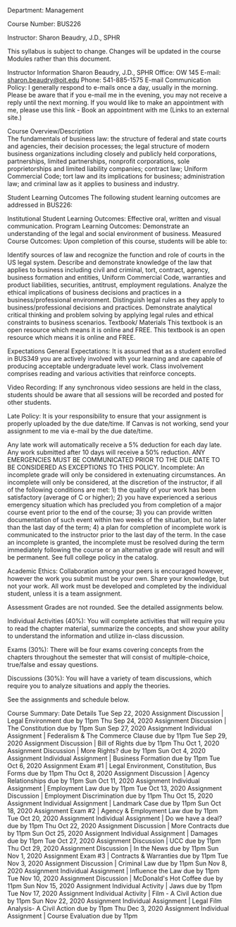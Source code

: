 Department: Management

Course Number: BUS226

Instructor: Sharon Beaudry, J.D., SPHR

This syllabus is subject to change.  Changes will be updated in the course Modules rather than this document.

Instructor Information
Sharon Beaudry, J.D., SPHR	Office: OW 145
E-mail:  sharon.beaudry@oit.edu	Phone: 541-885-1575
E-mail Communication Policy:  I generally respond to e-mails once a day, usually in the morning.   Please be aware that if you e-mail me in the evening, you may not receive a reply until the next morning.   If you would like to make an appointment with me, please use this link - Book an appointment with me (Links to an external site.)

Course Overview/Description  
The fundamentals of business law: the structure of federal and state courts and agencies, their decision processes; the legal structure of modern business organizations including closely and publicly held corporations, partnerships, limited partnerships, nonprofit corporations, sole proprietorships and limited liability companies; contract law; Uniform Commercial Code; tort law and its implications for business; administration law; and criminal law as it applies to business and industry.

Student Learning Outcomes
The following student learning outcomes are addressed in BUS226:

Institutional Student Learning Outcomes: Effective oral, written and visual communication.
Program Learning Outcomes: Demonstrate an understanding of the legal and social environment of business.
Measured Course Outcomes:
Upon completion of this course, students will be able to:

‪Identify sources of law and recognize the function and role of courts in the US legal system.
Describe and demonstrate knowledge of the law that applies to business including civil and criminal, tort, contract, agency, business formation and entities, Uniform Commercial Code, warranties and product liabilities, securities, antitrust, employment regulations.
Analyze the ethical implications of business decisions and practices in a business/professional environment.
Distinguish legal rules as they apply to business/professional decisions and practices.
Demonstrate analytical critical thinking and problem solving by applying legal rules and ethical constraints to business scenarios.
Textbook/ Materials
This textbook is an open resource which means it is online and FREE.  This textbook is an open resource which means it is online and FREE.   

Expectations
General Expectations: It is assumed that as a student enrolled in BUS349 you are actively involved with your learning and are capable of producing acceptable undergraduate level work. Class involvement comprises reading and various activities that reinforce concepts.  

Video Recording:  If any synchronous video sessions are held in the class, students should be aware that all sessions will be recorded and posted for other students.  

Late Policy: It is your responsibility to ensure that your assignment is properly uploaded by the due date/time.  If Canvas is not working, send your assignment to me via e-mail by the due date/time.

Any late work will automatically receive a 5% deduction for each day late.  Any work submitted after 10 days will receive a 50% reduction.
ANY EMERGENCIES MUST BE COMMUNICATED PRIOR TO THE DUE DATE TO BE CONSIDERED AS EXCEPTIONS TO THIS POLICY.
Incomplete:  An incomplete grade will only be considered in extenuating circumstances.  An incomplete will only be considered, at the discretion of the instructor, if all of the following conditions are met: 1) the quality of your work has been satisfactory (average of C or higher); 2) you have experienced a serious emergency situation which has precluded you from completion of a major course event prior to the end of the course; 3) you can provide written documentation of such event within two weeks of the situation, but no later than the last day of the term; 4) a plan for completion of incomplete work is communicated to the instructor prior to the last day of the term.  In the case an incomplete is granted, the incomplete must be resolved during the term immediately following the course or an alternative grade will result and will be permanent.  See full college policy in the catalog.

Academic Ethics: Collaboration among your peers is encouraged however, however the work you submit must be your own.  Share your knowledge, but not your work. All work must be developed and completed by the individual student, unless it is a team assignment.

Assessment
Grades are not rounded.  See the detailed assignments below.

Individual Activities (40%): You will complete activities that will require you to read the chapter material, summarize the concepts, and show your ability to understand the information and utilize in-class discussion.

Exams (30%): There will be four exams covering concepts from the chapters throughout the semester that will consist of multiple-choice, true/false and essay questions.  

Discussions (30%): You will have a variety of team discussions, which require you to analyze situations and apply the theories.

See the assignments and schedule below.

Course Summary:
Date	Details
Tue Sep 22, 2020	Assignment Discussion | Legal Environment	due by 11pm
Thu Sep 24, 2020	Assignment Discussion | The Constitution	due by 11pm
Sun Sep 27, 2020	Assignment Individual Assignment | Federalism & The Commerce Clause	due by 11pm
Tue Sep 29, 2020	Assignment Discussion | Bill of Rights	due by 11pm
Thu Oct 1, 2020	Assignment Discussion | More Rights?	due by 11pm
Sun Oct 4, 2020	Assignment Individual Assignment | Business Formation	due by 11pm
Tue Oct 6, 2020	Assignment Exam #1 | Legal Environment, Constitution, Bus Forms	due by 11pm
Thu Oct 8, 2020	Assignment Discussion | Agency Relationships	due by 11pm
Sun Oct 11, 2020	Assignment Individual Assignment | Employment Law	due by 11pm
Tue Oct 13, 2020	Assignment Discussion | Employment Discrimination	due by 11pm
Thu Oct 15, 2020	Assignment Individual Assignment | Landmark Case	due by 11pm
Sun Oct 18, 2020	Assignment Exam #2 | Agency & Employment Law	due by 11pm
Tue Oct 20, 2020	Assignment Individual Assignment | Do we have a deal?	due by 11pm
Thu Oct 22, 2020	Assignment Discussion | More Contracts	due by 11pm
Sun Oct 25, 2020	Assignment Individual Assignment | Damages	due by 11pm
Tue Oct 27, 2020	Assignment Discussion | UCC	due by 11pm
Thu Oct 29, 2020	Assignment Discussion | In the News	due by 11pm
Sun Nov 1, 2020	Assignment Exam #3 | Contracts & Warranties	due by 11pm
Tue Nov 3, 2020	Assignment Discussion | Criminal Law	due by 11pm
Sun Nov 8, 2020	Assignment Individual Assignment | Influence the Law	due by 11pm
Tue Nov 10, 2020	Assignment Discussion | McDonald's Hot Coffee	due by 11pm
Sun Nov 15, 2020	Assignment Individual Activity | Jaws	due by 11pm
Tue Nov 17, 2020	Assignment Individual Activity | Film - A Civil Action	due by 11pm
Sun Nov 22, 2020	Assignment Individual Assignment | Legal Film Analysis- A Civil Action	due by 11pm
Thu Dec 3, 2020	Assignment Individual Assignment | Course Evaluation	due by 11pm
